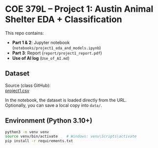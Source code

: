 # COE 379L – Project 1: Austin Animal Shelter EDA + Classification

This repo contains:
- **Part 1 & 2**: Jupyter notebook (`notebooks/project1_eda_and_models.ipynb`)
- **Part 3**: Report (`report/project1_report.pdf`)
- **Use of AI log** (`Use_of_AI.md`)

## Dataset
Source (class GitHub):  
[project1.csv](https://raw.githubusercontent.com/joestubbs/coe379L-fa25/main/datasets/unit01/project1.csv)

In the notebook, the dataset is loaded directly from the URL.  
Optionally, you can save a local copy into `data/`.

## Environment (Python 3.10+)
```bash
python3 -m venv venv
source venv/bin/activate    # Windows: venv\Scripts\activate
pip install -r requirements.txt
